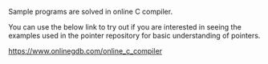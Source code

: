 Sample programs are solved in online C compiler.

You can use the below link to try out if you are interested in seeing the examples used in the pointer repository for basic understanding of pointers.

https://www.onlinegdb.com/online_c_compiler
